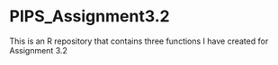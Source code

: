 # PIPS_Assignment3.2
This is an R repository that contains three functions I have created for Assignment 3.2

